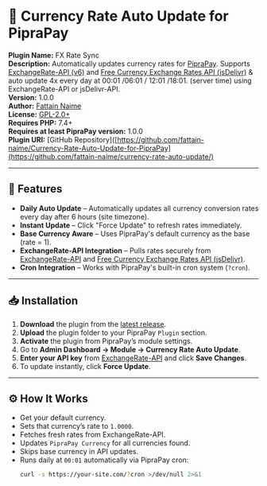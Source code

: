 # 💱 Currency Rate Auto Update for PipraPay

**Plugin Name:** FX Rate Sync  
**Description:** Automatically updates currency rates for [PipraPay](https://piprapay.com). Supports [ExchangeRate-API (v6)](https://www.exchangerate-api.com) and [Free Currency Exchange Rates API (jsDelivr)](https://github.com/fawazahmed0/exchange-api) & auto update 4x every day at 00:01 /06:01 / 12:01 /18:01. (server time) using ExchangeRate-API or jsDelivr-API.  
**Version:** 1.0.0  
**Author:** [Fattain Naime](https://iamnaime.info.bd)  
**License:** [GPL-2.0+](https://www.gnu.org/licenses/gpl-2.0.html)  
**Requires PHP:** 7.4+  
**Requires at least PipraPay version:** 1.0.0  
**Plugin URI:** [GitHub Repository]([https://github.com/fattain-naime/Currency-Rate-Auto-Update-for-PipraPay](https://github.com/fattain-naime/currency-rate-auto-update/)

---

## 📌 Features
- **Daily Auto Update** – Automatically updates all currency conversion rates every day after 6 hours (site timezone).
- **Instant Update** – Click "Force Update" to refresh rates immediately.
- **Base Currency Aware** – Uses PipraPay's default currency as the base (rate = 1).
- **ExchangeRate-API Integration** – Pulls rates securely from [ExchangeRate-API](https://www.exchangerate-api.com/) and [Free Currency Exchange Rates API (jsDelivr)](https://github.com/fawazahmed0/exchange-api).
- **Cron Integration** – Works with PipraPay's built-in cron system (`?cron`).

---

## 📥 Installation

1. **Download** the plugin from the [latest release](https://github.com/fattain-naime/Currency-Rate-Auto-Update-for-PipraPay/releases/latest).
2. **Upload** the plugin folder to your PipraPay `Plugin` section.
3. **Activate** the plugin from PipraPay’s module settings.
4. Go to **Admin Dashboard → Module → Currency Rate Auto Update**.
5. **Enter your API key** from [ExchangeRate-API](https://www.exchangerate-api.com/) and click **Save Changes**.
6. To update instantly, click **Force Update**.

---

## ⚙️ How It Works
- Get your default currency.
- Sets that currency’s rate to `1.0000`.
- Fetches fresh rates from ExchangeRate-API.
- Updates `PipraPay Currency` for all currencies found.
- Skips base currency in API updates.
- Runs daily at `00:01` automatically via PipraPay cron:  
  ```bash
  curl -s https://your-site.com/?cron >/dev/null 2>&1
